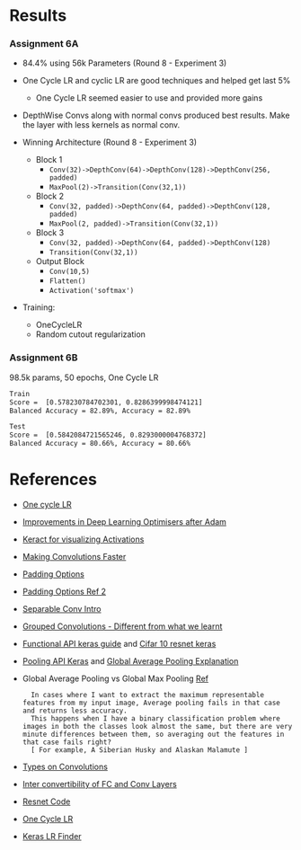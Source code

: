 # Results 
### **Assignment 6A**

- 84.4% using 56k Parameters (Round 8 - Experiment 3)
- One Cycle LR and cyclic LR are good techniques and helped get last 5%
    - One Cycle LR seemed easier to use and provided more gains
- DepthWise Convs along with normal convs produced best results. Make the layer with less kernels as normal conv. 
- Winning Architecture (Round 8 - Experiment 3)
    - Block 1
        - `Conv(32)->DepthConv(64)->DepthConv(128)->DepthConv(256, padded)`
        - `MaxPool(2)->Transition(Conv(32,1))`
    - Block 2
        - `Conv(32, padded)->DepthConv(64, padded)->DepthConv(128, padded)`
        - `MaxPool(2, padded)->Transition(Conv(32,1))`
    - Block 3
        - `Conv(32, padded)->DepthConv(64, padded)->DepthConv(128)`
        - `Transition(Conv(32,1))`
    - Output Block
        - `Conv(10,5)`
        - `Flatten()`
        - `Activation('softmax')`
        
- Training:
    - OneCycleLR
    - Random cutout regularization
    
### Assignment 6B
98.5k params, 50 epochs, One Cycle LR

```bash
Train
Score =  [0.578230784702301, 0.8286399998474121]
Balanced Accuracy = 82.89%, Accuracy = 82.89%

Test
Score =  [0.5842084721565246, 0.8293000004768372]
Balanced Accuracy = 80.66%, Accuracy = 80.66%
```


# References
- [One cycle LR](https://github.com/titu1994/keras-one-cycle)
- [Improvements in Deep Learning Optimisers after Adam](https://medium.com/vitalify-asia/whats-up-with-deep-learning-optimizers-since-adam-5c1d862b9db0)
- [Keract for visualizing Activations](https://github.com/philipperemy/keract)
- [Making Convolutions Faster](https://towardsdatascience.com/speeding-up-convolutional-neural-networks-240beac5e30f)
- [Padding Options](https://www.corvil.com/kb/what-is-the-difference-between-same-and-valid-padding-in-tf-nn-max-pool-of-tensorflow)
- [Padding Options Ref 2](https://stackoverflow.com/questions/37674306/what-is-the-difference-between-same-and-valid-padding-in-tf-nn-max-pool-of-t)
- [Separable Conv Intro](https://towardsdatascience.com/a-basic-introduction-to-separable-convolutions-b99ec3102728)
- [Grouped Convolutions - Different from what we learnt](https://blog.yani.io/filter-group-tutorial/)
- [Functional API keras guide](https://keras.io/getting-started/functional-api-guide/) and [Cifar 10 resnet keras](https://keras.io/examples/cifar10_resnet/)
- [Pooling API Keras](https://keras.io/layers/pooling/) and [Global Average Pooling Explanation](https://stats.stackexchange.com/questions/257321/what-is-global-max-pooling-layer-and-what-is-its-advantage-over-maxpooling-layer)
- Global Average Pooling vs Global Max Pooling [Ref](https://www.researchgate.net/post/Differences_between_Global_Max_Pooling_and_Global_Average_pooling)

        In cases where I want to extract the maximum representable features from my input image, Average pooling fails in that case and returns less accuracy. 
        This happens when I have a binary classification problem where images in both the classes look almost the same, but there are very minute differences between them, so averaging out the features in that case fails right? 
        [ For example, A Siberian Husky and Alaskan Malamute ]
- [Types on Convolutions](https://towardsdatascience.com/a-comprehensive-introduction-to-different-types-of-convolutions-in-deep-learning-669281e58215)
- [Inter convertibility of FC and Conv Layers](http://cs231n.github.io/convolutional-networks/#fc)
- [Resnet Code](https://medium.com/deepreview/review-of-deep-residual-learning-for-image-recognition-a92955acf3aa)
- [One Cycle LR](https://towardsdatascience.com/finding-good-learning-rate-and-the-one-cycle-policy-7159fe1db5d6)
- [Keras LR Finder](https://github.com/surmenok/keras_lr_finder)
